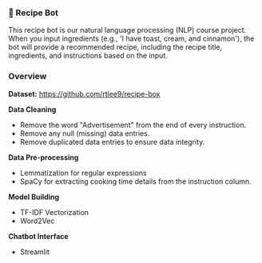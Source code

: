 ### 🤖 Recipe Bot

This recipe bot is our natural language processing (NLP) course project. When you input ingredients (e.g., 'I have toast, cream, and cinnamon'), the bot will provide a recommended recipe, including the recipe title, ingredients, and instructions based on the input.

### Overview

**Dataset:** https://github.com/rtlee9/recipe-box

**Data Cleaning**
- Remove the word "Advertisement" from the end of every instruction.
- Remove any null (missing) data entries.
- Remove duplicated data entries to ensure data integrity.

**Data Pre-processing**
- Lemmatization for regular expressions
- SpaCy for extracting cooking time details from the instruction column.

**Model Building**
- TF-IDF Vectorization
- Word2Vec

**Chatbot Interface**
- Streamlit
